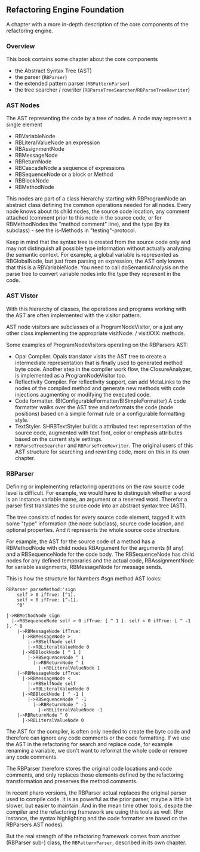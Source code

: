 ## Refactoring Engine Foundation

A chapter with a more in-depth description of the core components of the refactoring engine.

### Overview

This book contains some chapter about the core components
- the Abstract Syntax Tree (AST)
- the parser (`RBParser`)
- the extended pattern parser (`RBPatternParser`)
- the tree searcher / rewriter (`RBParseTreeSearcher`/`RBParseTreeRewriter`)

### AST Nodes

The AST representing the code by a tree of nodes. A node may represent 
a single element
- RBVariableNode 
- RBLiteralValueNode 
an expression
- RBAssignmentNode
- RBMessageNode
- RBReturnNode
- RBCascadeNode
a sequence of expressions
- RBSequenceNode
or a block or Method
- RBBlockNode
- RBMethodNode

This nodes are part of a class hierarchy starting with RBProgramNode an abstract class defining the common operations needed for all nodes. Every node knows about its child nodes, the source code location, any comment attached (comment prior to this node in the source code, or for RBMethodNodes the "method comment" line), and the type (by its subclass) - see the is-Methods in "testing"-protocol.

Keep in mind that the syntax tree is created from the source code only and may not distinguish all possible type information without actually analyzing the semantic context. For example, a global variable is represented as RBGlobalNode, but just from parsing an expression, the AST only knows that this is a RBVariableNode. You need to call doSemanticAnalysis on the parse tree to convert variable nodes into the  type they represent in the code.


### AST Vistor

With this hierarchy of classes, the operations and programs working with the AST are often implemented with the visitor pattern.

AST node visitors are subclasses of a ProgramNodeVisitor, or a just any other class implementing the appropriate visitNode: / visitXXX: methods.

Some examples of ProgramNodeVisitors operating on the RBParsers AST:

- Opal Compiler. Opals translator visits the AST tree to create a intermediate representation that is finally used to generated method byte code. Another step in the compiler work flow, the ClosureAnalyzer, is implemented as
a ProgramNodeVisitor too.
- Reflectivity Compiler. For reflectivity support, can add MetaLinks to the nodes of the compiled method and generate new methods with code injections augmenting or modifying the executed code.
- Code formatter. (BIConfigurableFormatter/BISimpleFormatter) A code formatter walks over the AST tree and reformats the code (node positions) based on a simple format rule or a configurable formatting style.
- TextStyler. SHRBTextStyler builds a attributed text representation of the source code, augmented with text font, color or emphasis attributes based on the current style settings. 
- `RBParseTreeSearcher` and `RBParseTreeRewriter`. The original users of this AST structure for searching and rewriting code, more on this in its own chapter.

### RBParser

Defining or implementing refactoring operations on the raw source code level is difficult. For example, we would have to distinguish whether a word is an instance variable name, an argument or a reserved word.
Therefor a parser first translates the source code into an abstract syntax tree (AST).

The tree consists of nodes for every source code element, tagged it with some "type" information (the node subclass), source code location, and optional properties. And it represents the whole source code structure. 

For example, the AST for the source code of a method has a RBMethodNode with child nodes RBArgument for the arguments (if any) and a RBSequenceNode for the code body. The RBSequenceNode has child nodes for any
defined temporaries and the actual code, RBAssignmentNode for variable assignments, RBMessageNode for message sends.

This is how the structure  for Numbers #sgn method AST looks:

```
RBParser parseMethod:'sign
	self > 0 ifTrue: [^1].
	self < 0 ifTrue: [^-1].
	^0'
```
```
|->RBMethodNode sign
  |->RBSequenceNode self > 0 ifTrue: [ ^ 1 ]. self < 0 ifTrue: [ ^ -1 ]. ^ 0
    |->RBMessageNode ifTrue:
      |->RBMessageNode >
        |->RBSelfNode self
        |->RBLiteralValueNode 0
      |->RBBlockNode [ ^ 1 ]
        |->RBSequenceNode ^ 1
          |->RBReturnNode ^ 1
            |->RBLiteralValueNode 1
    |->RBMessageNode ifTrue:
      |->RBMessageNode <
        |->RBSelfNode self
        |->RBLiteralValueNode 0
      |->RBBlockNode [ ^ -1 ]
        |->RBSequenceNode ^ -1
          |->RBReturnNode ^ -1
            |->RBLiteralValueNode -1
    |->RBReturnNode ^ 0
      |->RBLiteralValueNode 0
```

The AST for the compiler, is often only needed to create the byte code and therefore can ignore any code comments or the code formatting. If we use the AST in the refactoring for search and replace code, for example renaming a variable, we don't want to reformat the whole code or remove any code comments. 

The RBParser therefore stores the original code locations and code comments, and only replaces those elements defined by the refactoring transformation and preserves the method comments.

In recent pharo versions, the RBParser actual replaces the original parser used to compile code. It is as powerful as the prior parser, maybe a little bit slower, but easier to maintain. And in the mean time other tools, despite the compiler and the refactoring framework are using this tools as well. (For instance, the syntax highlighting and the code formatter are based on the RBParsers AST nodes).

But the real strength of the refactoring framework comes from another (RBParser sub-) class, the 
`RBPatternParser`, described in its own chapter.

